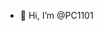 - 👋 Hi, I’m @PC1101

<!---
PC1101/PC1101 is a ✨ special ✨ repository because its `README.md` (this file) appears on your GitHub profile.
You can click the Preview link to take a look at your changes.
--->
